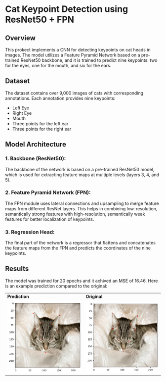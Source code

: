 # Cat Keypoint Detection using ResNet50 + FPN
## Overview

This prokect implements a CNN for detecting keypoints on cat heads in images. The model utilizes a Feature Pyramid Network based on a pre-trained ResNet50 backbone, and it is trained to predict nine keypoints:  two for the eyes, one for the mouth, and six for the ears.


## Dataset

The dataset contains over 9,000 images of cats with corresponding annotations. Each annotation provides nine keypoints:

- Left Eye
- Right Eye
- Mouth
- Three points for the left ear
- Three points for the right ear

## Model Architecture

### 1. Backbone (ResNet50):
The backbone of the network is based on a pre-trained ResNet50 model, which is used for extracting feature maps at multiple levels (layers 3, 4, and 5).

### 2. Feature Pyramid Network (FPN):
The FPN module uses lateral connections and upsampling to merge feature maps from different ResNet layers. This helps in combining low-resolution, semantically strong features with high-resolution, semantically weak features for better localization of keypoints.

### 3. Regression Head:
The final part of the network is a regressor that flattens and concatenates the feature maps from the FPN and predicts the coordinates of the nine keypoints.

## Results

The model was trained for 20 epochs and it achived an MSE of 16.46. Here is an example prediction compared to the original:

<table>
  <tr>
    <td><strong>Prediction</strong></td>
    <td><strong>Original</strong></td>
  </tr>
  <tr>
    <td><img src="Sample/predicted.png" alt="Prediction" width="300"/></td>
    <td><img src="Sample/original.png" alt="Original" width="300"/></td>
  </tr>
</table>
